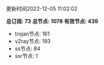 更新时间2022-12-05 11:02:02

**总订阅: 73**
**总节点: 1078**
**有效节点: 439**
- trojan节点: 161
- v2ray节点: 193
- ss节点: 84
- ssr节点: 1
